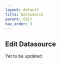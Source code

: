 ```yaml
---
layout: default
title: Datasource
parent: Edit
nav_order: 3
---
```


## Edit Datasource

Yet to be updated